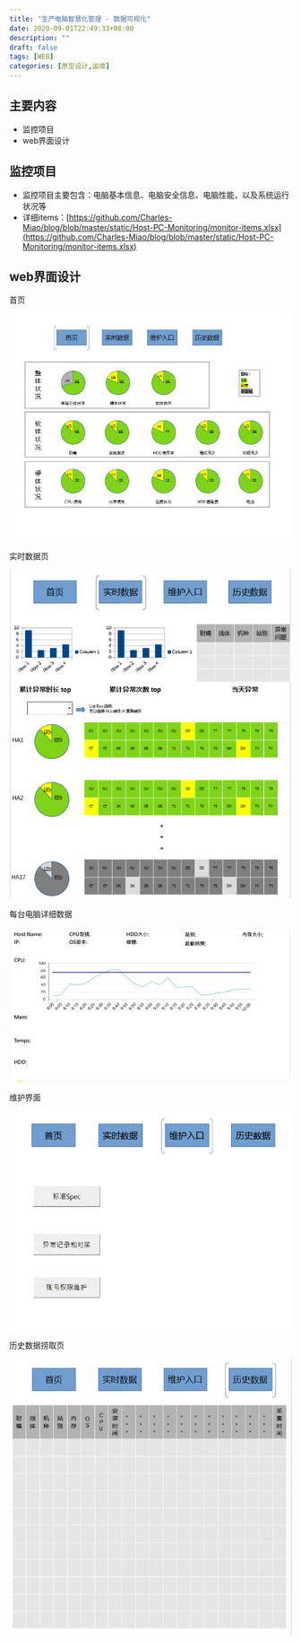 ```yaml
---
title: "生产电脑智慧化管理 - 数据可视化"
date: 2020-09-01T22:49:33+08:00
description: ""
draft: false
tags: [WEB]
categories: [原型设计,运维]
---
```

主要内容
---
- 监控项目
- web界面设计
<!--more-->

监控项目
---
- 监控项目主要包含：电脑基本信息、电脑安全信息、电脑性能，以及系统运行状况等
- 详细items：[https://github.com/Charles-Miao/blog/blob/master/static/Host-PC-Monitoring/monitor-items.xlsx](https://github.com/Charles-Miao/blog/blob/master/static/Host-PC-Monitoring/monitor-items.xlsx)

web界面设计
---

首页

![index](https://github.com/Charles-Miao/blog/blob/master/static/Host-PC-Monitoring/index.GIF?raw=true)

实时数据页

![real-time](https://github.com/Charles-Miao/blog/blob/master/static/Host-PC-Monitoring/real-time.GIF?raw=true)

每台电脑详细数据

![detail](https://github.com/Charles-Miao/blog/blob/master/static/Host-PC-Monitoring/detail.PNG?raw=true)

维护界面

![maintenance](https://github.com/Charles-Miao/blog/blob/master/static/Host-PC-Monitoring/maintenance.GIF?raw=true)

历史数据捞取页

![history](https://github.com/Charles-Miao/blog/blob/master/static/Host-PC-Monitoring/history.GIF?raw=true)